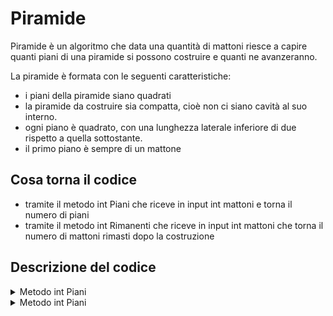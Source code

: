 # Piramide

Piramide è un algoritmo che data una quantità di mattoni riesce a capire quanti piani di una piramide si possono costruire e quanti ne avanzeranno.

La piramide è formata con le seguenti caratteristiche:

- i piani della piramide siano quadrati
- la piramide da costruire sia compatta, cioè non ci siano cavità al suo interno. 
- ogni piano è quadrato, con una lunghezza laterale inferiore di due rispetto a quella sottostante.
- il primo piano è sempre di un mattone

## Cosa torna il codice

- tramite il metodo int Piani che riceve in input int mattoni e torna il numero di piani
- tramite il metodo int Rimanenti che riceve in input int mattoni che torna il numero di mattoni rimasti dopo la costruzione

## Descrizione del codice

<details>
<summary>Metodo int Piani</summary>

```c#
public static int Piani( int mattoni )
{
    if(mattoni <= 0)
        return 0;
    
    bool flag = true;
    int piani = 0;
    int mattnec = 0;
    int matt = 1;

    while(flag)
    {
        flag = (Math.Pow((matt),2)) + mattnec <= mattoni ? true : false;
        
        if(flag){
            mattnec = mattnec + (int)(Math.Pow((matt),2));
            matt+=2;
            piani++;
        }
        
    }
    
    return piani;
}
```
</details>

<details>
<summary>Metodo int Piani</summary>

```c#
public static int Rimanenti( int mattoni )
{
    if(mattoni <= 0)
        return 0;
            
    bool flag = true;
    int mattnec = 0;
    int matt = 1;

    while(flag)
    {
        flag = (Math.Pow((matt),2)) + mattnec <= mattoni ? true : false;
                
        if(flag){
            mattnec = mattnec + (int)(Math.Pow((matt),2));
            matt+=2;
        }        
    }

    return mattoni - mattnec;
}
</details>

